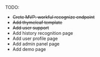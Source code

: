 TODO:
- ~~Crete MVP: workful recognize endpoint~~
- ~~Add thymeleaf template~~
- ~~Add user support~~
- Add history recognition page
- Add user profile page
- Add admin panel page
- Add demo page